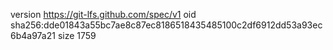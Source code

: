 version https://git-lfs.github.com/spec/v1
oid sha256:dde01843a55bc7ae8c87ec8186518435485100c2df6912dd53a93ec6b4a97a21
size 1759
